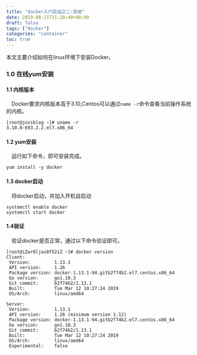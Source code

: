 ```yaml
---
title: "docker入门实战之二:安装"
date: 2019-08-21T11:20:40+08:00
draft: false
tags: ["docker"]
categories: "container"
toc: true
---
```

本文主要介绍如何在linux环境下安装Docker。
### 1.0 在线yum安装

#### 1.1 内核版本
&emsp;Docker要求内核版本高于3.10,Centos可以通过`name -r`命令查看当前操作系统的内核。
```shell
[root@joviblog ~]# uname -r
3.10.0-693.2.2.el7.x86_64
```

#### 1.2 yum安装
&emsp;运行如下命令，即可安装完成。
```aidl
yum install -y docker
```

#### 1.3 docker启动
&emsp;将docker启动，并加入开机自启动
```aidl
systemctl enable docker
systemctl start docker
```

#### 1.4验证
&emsp;验证docker是否正常，通过以下命令验证即可。
```aidl
[root@iZwr8ljas8f52iZ ~]# docker version
Client:
 Version:         1.13.1
 API version:     1.26
 Package version: docker-1.13.1-94.gitb2f74b2.el7.centos.x86_64
 Go version:      go1.10.3
 Git commit:      b2f74b2/1.13.1
 Built:           Tue Mar 12 10:27:24 2019
 OS/Arch:         linux/amd64

Server:
 Version:         1.13.1
 API version:     1.26 (minimum version 1.12)
 Package version: docker-1.13.1-94.gitb2f74b2.el7.centos.x86_64
 Go version:      go1.10.3
 Git commit:      b2f74b2/1.13.1
 Built:           Tue Mar 12 10:27:24 2019
 OS/Arch:         linux/amd64
 Experimental:    false

```

